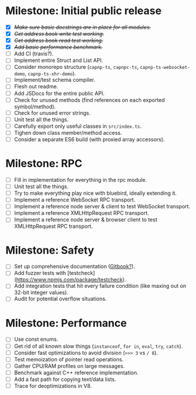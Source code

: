# Milestone: Initial public release

* [X] ~~*Make sure basic docstrings are in place for all modules.*~~
* [X] ~~*Get address book write test working.*~~
* [X] ~~*Get address book read test working.*~~
* [X] ~~*Add basic performance benchmark.*~~
* [ ] Add CI (travis?).
* [ ] Implement entire Struct and List API.
* [ ] Consider monorepo structure (`capnp-ts`, `capnpc-ts`, `capnp-ts-websocket-demo`, `capnp-ts-xhr-demo`).
* [ ] Implement/test schema compiler.
* [ ] Flesh out readme.
* [ ] Add JSDocs for the entire public API.
* [ ] Check for unused methods (find references on each exported symbol/method).
* [ ] Check for unused error strings.
* [ ] Unit test all the things.
* [ ] Carefully export only useful classes in `src/index.ts`.
* [ ] Tighen down class member/method access.
* [ ] Consider a separate ES6 build (with proxied array accessors).

# Milestone: RPC

* [ ] Fill in implementation for everything in the rpc module.
* [ ] Unit test all the things.
* [ ] Try to make everything play nice with bluebird, ideally extending it.
* [ ] Implement a reference WebSocket RPC transport.
* [ ] Implement a reference node server & client to test WebSocket transport.
* [ ] Implement a reference XMLHttpRequest RPC transport.
* [ ] Implement a reference node server & browser client to test XMLHttpRequest RPC transport.

# Milestone: Safety

* [ ] Set up comprehensive documentation ([Gitbook?](https://www.gitbook.com/)).
* [ ] Add fuzzer tests with [testcheck] (https://www.npmjs.com/package/testcheck).
* [ ] Add integration tests that hit every failure condition (like maxing out on 32-bit integer values).
* [ ] Audit for potential overflow situations.

# Milestone: Performance

* [ ] Use const enums.
* [ ] Get rid of all known slow things (`instanceof`, `for in`, `eval`, `try`, `catch`).
* [ ] Consider fast optimizations to avoid division (`>>> 3` vs `/ 8`).
* [ ] Test memoization of pointer read operations.
* [ ] Gather CPU/RAM profiles on large messages.
* [ ] Benchmark against C++ reference implementation.
* [ ] Add a fast path for copying text/data lists.
* [ ] Trace for deoptimizations in V8.
